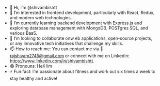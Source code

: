 - 👋 Hi, I’m @shivambishtt
- 👀 I’m interested in frontend development, particularly with React, Redux, and modern web technologies.
- 🌱 I’m currently learning backend development with Express.js and exploring database management with MongoDB, POSTgres SQL, and various BaaS.
- 💞️ I’m looking to collaborate onw eb applications, open-source projects, or any innovative tech initiatives that challenge my skills.
- 📫 How to reach me: You can contact me via 📧 rajshivam2745@gmail.com or connect with me on LinkedIn: https://www.linkedin.com/in/shivambishtt.
- 😄 Pronouns: He/Him
- ⚡ Fun fact:  I’m passionate about fitness and work out six times a week to stay healthy and active!

<!---
shivambishtt/shivambishtt is a ✨ special ✨ repository because its `README.md` (this file) appears on your GitHub profile.
You can click the Preview link to take a look at your changes.
--->
